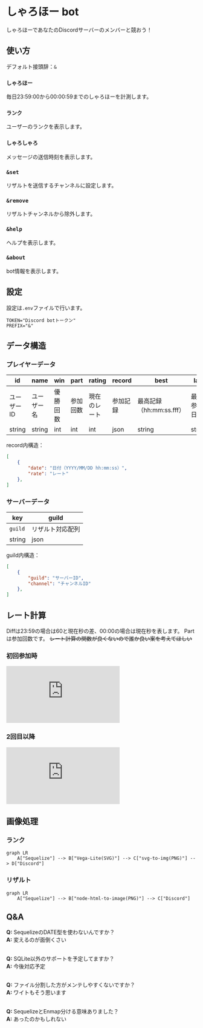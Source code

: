 # しゃろほー bot

しゃろほーであなたのDiscordサーバーのメンバーと競おう！

## 使い方

デフォルト接頭辞：`&`

### `しゃろほー`
毎日23:59:00から00:00:59までのしゃろほーを計測します。

### `ランク`
ユーザーのランクを表示します。

### `しゃろしゃろ`
メッセージの送信時刻を表示します。

### `&set`
リザルトを送信するチャンネルに設定します。

### `&remove`
リザルトチャンネルから除外します。

### `&help`
ヘルプを表示します。

### `&about`
bot情報を表示します。

## 設定
設定は`.env`ファイルで行います。

```
TOKEN="Discord botトークン"
PREFIX="&"
```

## データ構造

### プレイヤーデータ

| id     | name   | win | part | rating | record | best   | last   |
| ------ | ------ | --- | ---- | ------ | ------ | ------ | ------ |
| ユーザーID | ユーザー名 | 優勝回数 | 参加回数 | 現在のレート | 参加記録 | 最高記録（hh:mm:ss.fff） | 最終参加日時 |
| string | string | int | int  | int    | json   | string | string |

record内構造：

```json
[
    {
        "date": "日付（YYYY/MM/DD hh:mm:ss）",
        "rate": "レート"
    },
]
```

### サーバーデータ

| key     | guild   |
| ------ | ------ |
| `guild` | リザルト対応配列 |
| string | json |

guild内構造：

```json
[
    {
        "guild": "サーバーID",
        "channel": "チャンネルID"
    },
]
```

## レート計算

Diffは23:59の場合は60と現在秒の差、00:00の場合は現在秒を表します。
Partは参加回数です。
~~レート計算の関数が良くないので誰か良い案を考えてほしい~~

### 初回参加時

![first time](https://latex.codecogs.com/gif.latex?%5Cdpi%7B120%7D%20%5Cbg_white%20Rate%20%3D%20%5Cleft%5B%20%5Cfrac%7B6200%7D%7BDiff%20&plus;%202.1%7D%20%5Cright%5D)

### 2回目以降

![later](https://latex.codecogs.com/gif.latex?%5Cdpi%7B120%7D%20%5Cbg_white%20Rate%20%3D%20%5Cleft%5B%20%5Cfrac%7B6000%20&plus;%20Part%7D%7BDiff%20&plus;%201.98%7D%20%5Cright%5D)

## 画像処理

### ランク
```mermaid
graph LR
    A["Sequelize"] --> B["Vega-Lite(SVG)"] --> C["svg-to-img(PNG)"] --> D["Discord"]
```

### リザルト
```mermaid
graph LR
    A["Sequelize"] --> B["node-html-to-image(PNG)"] --> C["Discord"]
```

## Q&A

**Q:** SequelizeのDATE型を使わないんですか？  
**A:** 変えるのが面倒くさい

##

**Q:** SQLite以外のサポートを予定してますか？  
**A:** 今後対応予定

## 

**Q:** ファイル分割した方がメンテしやすくないですか？   
**A:** ワイトもそう思います

## 

**Q:** SequelizeとEnmap分ける意味ありました？  
**A:** あったのかもしれない
